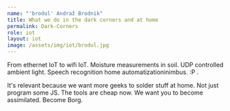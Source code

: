```yaml
---
name: "'brodul' Andraž Brodnik"
title: What we do in the dark corners and at home
permalink: Dark-Corners
role: iot
layout: iot
image: /assets/img/iot/brodul.jpg
---
```


From ethernet IoT to wifi IoT. Moisture measurements in soil. UDP controlled ambient light.  Speech recognition home automatizationinimbus. :P . 

It's relevant because we want more geeks to solder stuff at home. Not just program some JS. The tools are cheap now. We want you to become assimilated. Become Borg.
